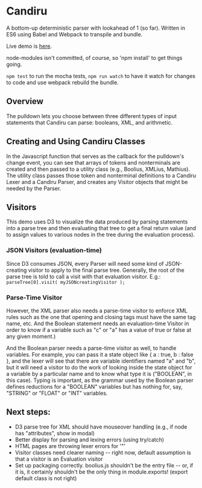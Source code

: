 # Candiru
A bottom-up deterministic parser with lookahead of 1 (so far). Written in ES6 using Babel and Webpack to transpile and bundle.

Live demo is [here](https://pbalogh.github.io/candiru/).

node-modules isn't committed, of course, so 'npm install' to get things going.

```npm test``` to run the mocha tests, ```npm run watch``` to have it watch for changes to code and use webpack rebuild the bundle.

## Overview
The pulldown lets you choose between three different types of input statements that Candiru can parse: booleans, XML, and arithmetic.

## Creating and Using Candiru Classes
In the Javascript function that serves as the callback for the pulldown's change event, you can see that arrays of tokens and nonterminals are created and then passed to a utility class (e.g., Boolius, XMLius, Mathius). The utility class passes those token and nonterminal definitions to a Candiru Lexer and a Candiru Parser, and creates any Visitor objects that might be needed by the Parser. 

## Visitors
This demo uses D3 to visualize the data produced by parsing statements into a parse tree and then evaluating that tree to get a final return value (and to assign values to various nodes in the tree during the evaluation process). 
### JSON Visitors (evaluation-time)
Since D3 consumes JSON, every Parser will need some kind of JSON-creating visitor to apply to the final parse tree. Generally, the root of the parse tree is told to call a visit with that evaluation visitor. E.g.:
```parseTree[0].visit( myJSONcreatingVisitor );```


### Parse-Time Visitor
However, the XML parser also needs a parse-time visitor to enforce XML rules such as the one that opening and closing tags must have the same tag name, etc. And the Boolean statement needs an evaluation-time Visitor in order to know if a variable such as "c" or "a" has a value of true or false at any given moment.)

And the Boolean parser needs a parse-time visitor as well, to handle variables. For example, you can pass it a state object like { a : true, b : false }, and the lexer will see that there are variable identifiers named "a" and "b", but it will need a visitor to do the work of looking inside the state object for a variable by a particular name and to know what type it is ("BOOLEAN", in this case). Typing is important, as the grammar used by the Boolean parser defines reductions for a "BOOLEAN" variables but has nothing for, say, "STRING" or "FLOAT" or "INT" variables.

## Next steps: 
  - D3 parse tree for XML should have mouseover handling (e.g., if node has "attributes", show in modal)
  - Better display for parsing and lexing errors (using try/catch)
  - HTML pages are throwing lexer errors for '"'
  - Visitor classes need clearer naming -- right now, default assumption is that a visitor is an Evaluation visitor
  - Set up packaging correctly. boolius.js shouldn't be the entry file -- or, if it is, it certainly shouldn't be the only thing in module.exports! (export default class is not right)
  
